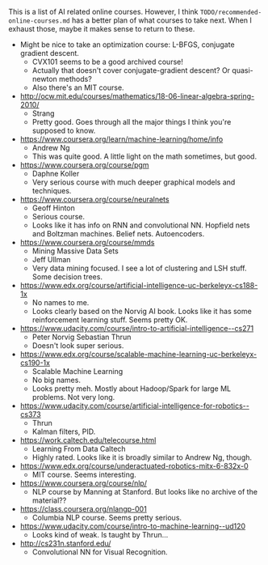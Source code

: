 This is a list of AI related online courses. However, I think
`TODO/recommended-online-courses.md` has a better plan of what courses
to take next. When I exhaust those, maybe it makes sense to return to
these.

* Might be nice to take an optimization course: L-BFGS, conjugate
  gradient descent.
    * CVX101 seems to be a good archived course!
    * Actually that doesn't cover conjugate-gradient descent? Or
      quasi-newton methods?
    * Also there's an MIT course.
* http://ocw.mit.edu/courses/mathematics/18-06-linear-algebra-spring-2010/
    * Strang
    * Pretty good. Goes through all the major things I think you're
      supposed to know.
* https://www.coursera.org/learn/machine-learning/home/info
    * Andrew Ng
    * This was quite good. A little light on the math sometimes, but
      good.
* https://www.coursera.org/course/pgm
    * Daphne Koller
    * Very serious course with much deeper graphical models and
      techniques.
* https://www.coursera.org/course/neuralnets
    * Geoff Hinton
    * Serious course.
    * Looks like it has info on RNN and convolutional NN. Hopfield
      nets and Boltzman machines. Belief nets. Autoencoders.
* https://www.coursera.org/course/mmds
    * Mining Massive Data Sets
    * Jeff Ullman
    * Very data mining focused. I see a lot of clustering and LSH
      stuff. Some decision trees.
* https://www.edx.org/course/artificial-intelligence-uc-berkeleyx-cs188-1x
    * No names to me.
    * Looks clearly based on the Norvig AI book. Looks like it has
      some reinforcement learning stuff. Seems pretty OK.
* https://www.udacity.com/course/intro-to-artificial-intelligence--cs271
    * Peter Norvig Sebastian Thrun
    * Doesn't look super serious.
* https://www.edx.org/course/scalable-machine-learning-uc-berkeleyx-cs190-1x
    * Scalable Machine Learning
    * No big names.
    * Looks pretty meh. Mostly about Hadoop/Spark for large ML
      problems. Not very long.
* https://www.udacity.com/course/artificial-intelligence-for-robotics--cs373
    * Thrun
    * Kalman filters, PID.
* https://work.caltech.edu/telecourse.html
    * Learning From Data Caltech
    * Highly rated. Looks like it is broadly similar to Andrew Ng,
      though.
* https://www.edx.org/course/underactuated-robotics-mitx-6-832x-0
    * MIT course. Seems interesting.
* https://www.coursera.org/course/nlp/
    * NLP course by Manning at Stanford. But looks like no archive of
      the material??
* https://class.coursera.org/nlangp-001
    * Columbia NLP course. Seems pretty serious.
* https://www.udacity.com/course/intro-to-machine-learning--ud120
    * Looks kind of weak. Is taught by Thrun...
* http://cs231n.stanford.edu/
    * Convolutional NN for Visual Recognition.
